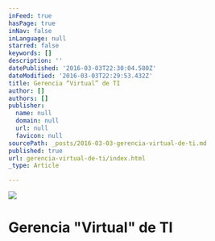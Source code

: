 ```yaml
---
inFeed: true
hasPage: true
inNav: false
inLanguage: null
starred: false
keywords: []
description: ''
datePublished: '2016-03-03T22:30:04.580Z'
dateModified: '2016-03-03T22:29:53.432Z'
title: Gerencia “Virtual” de TI
author: []
authors: []
publisher:
  name: null
  domain: null
  url: null
  favicon: null
sourcePath: _posts/2016-03-03-gerencia-virtual-de-ti.md
published: true
url: gerencia-virtual-de-ti/index.html
_type: Article

---
```

![](https://the-grid-user-content.s3-us-west-2.amazonaws.com/c1b2c4ea-1cc8-4a83-b90a-bc90af6dc36b.png)

# Gerencia "Virtual" de TI